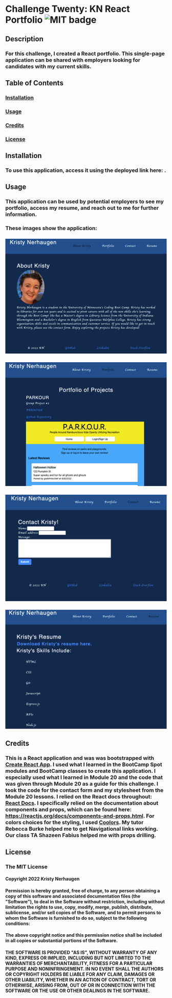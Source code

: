 # Challenge Twenty: KN React Portfolio ![MIT badge](https://img.shields.io/badge/License-MIT-yellow.svg)

## Description

### For this challenge, I created a React portfolio. This single-page application can be shared with employers looking for candidates with my current skills.

## Table of Contents

### [Installation](#installation)

### [Usage](#usage)

### [Credits](#credits)

### [License](#license)

## Installation

### To use this application, access it using the deployed link here: []().

## Usage

### This application can be used by potential employers to see my portfolio, access my resume, and reach out to me for further information.

### These images show the application:

### ![About Kristy/Main Page](/src/assets/images/About.png)

### ![Portfolio](/src/assets/images/Portfolio.png)

### ![Contact](/src/assets/images/Contact.png)

### ![Resume](/src/assets/images/Resume.png)

## Credits

### This is a React application and was was bootstrapped with [Create React App](https://github.com/facebook/create-react-app). I used what I learned in the BootCamp Spot modules and BootCamp classes to create this application. I especially used what I learned in Module 20 and the code that was given through Module 20 as a guide for this challenge. I took the code for the contact form and my stylesheet from the Module 20 lessons. I relied on the React docs throughout: [React Docs](https://reactjs.org/docs/getting-started.html). I specifically relied on the documentation about components and props, which can be found here: https://reactjs.org/docs/components-and-props.html. For colors choices for the styling, I used [Coolors](https://coolors.co). My tutor Rebecca Burke helped me to get Navigational links working. Our class TA Shazeen Fabius helped me with props drilling.

## License

### The MIT License

#### Copyright 2022 Kristy Nerhaugen

#### Permission is hereby granted, free of charge, to any person obtaining a copy of this software and associated documentation files (the "Software"), to deal in the Software without restriction, including without limitation the rights to use, copy, modify, merge, publish, distribute, sublicense, and/or sell copies of the Software, and to permit persons to whom the Software is furnished to do so, subject to the following conditions:

#### The above copyright notice and this permission notice shall be included in all copies or substantial portions of the Software.

#### THE SOFTWARE IS PROVIDED "AS IS", WITHOUT WARRANTY OF ANY KIND, EXPRESS OR IMPLIED, INCLUDING BUT NOT LIMITED TO THE WARRANTIES OF MERCHANTABILITY, FITNESS FOR A PARTICULAR PURPOSE AND NONINFRINGEMENT. IN NO EVENT SHALL THE AUTHORS OR COPYRIGHT HOLDERS BE LIABLE FOR ANY CLAIM, DAMAGES OR OTHER LIABILITY, WHETHER IN AN ACTION OF CONTRACT, TORT OR OTHERWISE, ARISING FROM, OUT OF OR IN CONNECTION WITH THE SOFTWARE OR THE USE OR OTHER DEALINGS IN THE SOFTWARE.
